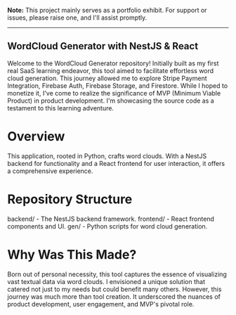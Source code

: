 **Note:** This project mainly serves as a portfolio exhibit. For support or issues, please raise one, and I'll assist promptly.

---

## WordCloud Generator with NestJS & React

Welcome to the WordCloud Generator repository! Initially built as my first real SaaS learning endeavor, this tool aimed to facilitate effortless word cloud generation. This journey allowed me to explore Stripe Payment Integration, Firebase Auth, Firebase Storage, and Firestore. While I hoped to monetize it, I've come to realize the significance of MVP (Minimum Viable Product) in product development. I'm showcasing the source code as a testament to this learning adventure.

# Overview

This application, rooted in Python, crafts word clouds. With a NestJS backend for functionality and a React frontend for user interaction, it offers a comprehensive experience.

# Repository Structure

backend/ - The NestJS backend framework.
frontend/ - React frontend components and UI.
gen/ - Python scripts for word cloud generation.

# Why Was This Made?

Born out of personal necessity, this tool captures the essence of visualizing vast textual data via word clouds. I envisioned a unique solution that catered not just to my needs but could benefit many others. However, this journey was much more than tool creation. It underscored the nuances of product development, user engagement, and MVP's pivotal role.
